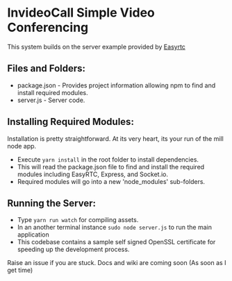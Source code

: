 InvideoCall Simple Video Conferencing
======================

This system builds on the server example provided by [Easyrtc](https://easyrtc.com/)

Files and Folders:
------------------

 - package.json - Provides project information allowing npm to find and install required modules.
 - server.js - Server code.

 
Installing Required Modules:
----------------------------
Installation is pretty straightforward. At its very heart, its your run of the mill node app.

 - Execute `yarn install` in the root folder to install dependencies.
 - This will read the package.json file to find and install the required modules including EasyRTC, Express, and Socket.io.
 - Required modules will go into a new 'node_modules' sub-folders.


Running the Server:
-------------------

 - Type `yarn run watch` for compiling assets.
 - In an another terminal instance `sudo node server.js` to run the main application
 - This codebase contains a sample self signed OpenSSL certificate for speeding up the development process.
 
 
 Raise an issue if you are stuck. Docs and wiki are coming soon (As soon as I get time)
